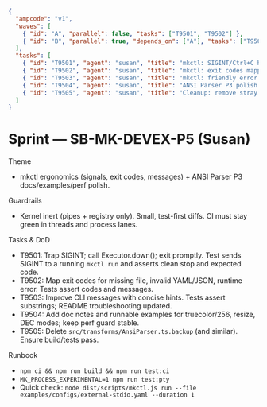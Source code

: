 ```json
{
  "ampcode": "v1",
  "waves": [
    { "id": "A", "parallel": false, "tasks": ["T9501", "T9502"] },
    { "id": "B", "parallel": true, "depends_on": ["A"], "tasks": ["T9503", "T9504", "T9505"] }
  ],
  "tasks": [
    { "id": "T9501", "agent": "susan", "title": "mkctl: SIGINT/Ctrl+C handling", "deliverables": ["patches/DIFF_T9501_mkctl-sigint.patch"] },
    { "id": "T9502", "agent": "susan", "title": "mkctl: exit codes mapping", "deliverables": ["patches/DIFF_T9502_mkctl-exit-codes.patch"] },
    { "id": "T9503", "agent": "susan", "title": "mkctl: friendly error messages", "deliverables": ["patches/DIFF_T9503_mkctl-errors.patch"] },
    { "id": "T9504", "agent": "susan", "title": "ANSI Parser P3 polish: docs/examples/perf", "deliverables": ["patches/DIFF_T9504_parser-p3-polish.patch"] },
    { "id": "T9505", "agent": "susan", "title": "Cleanup: remove stray backups", "deliverables": ["patches/DIFF_T9505_cleanup-backups.patch"] }
  ]
}
```

# Sprint — SB-MK-DEVEX-P5 (Susan)

Theme
- mkctl ergonomics (signals, exit codes, messages) + ANSI Parser P3 docs/examples/perf polish.

Guardrails
- Kernel inert (pipes + registry only). Small, test-first diffs. CI must stay green in threads and process lanes.

Tasks & DoD
- T9501: Trap SIGINT; call Executor.down(); exit promptly. Test sends SIGINT to a running `mkctl run` and asserts clean stop and expected code.
- T9502: Map exit codes for missing file, invalid YAML/JSON, runtime error. Tests assert codes and messages.
- T9503: Improve CLI messages with concise hints. Tests assert substrings; README troubleshooting updated.
- T9504: Add doc notes and runnable examples for truecolor/256, resize, DEC modes; keep perf guard stable.
- T9505: Delete `src/transforms/AnsiParser.ts.backup` (and similar). Ensure build/tests pass.

Runbook
- `npm ci && npm run build && npm run test:ci`
- `MK_PROCESS_EXPERIMENTAL=1 npm run test:pty`
- Quick check: `node dist/scripts/mkctl.js run --file examples/configs/external-stdio.yaml --duration 1`
